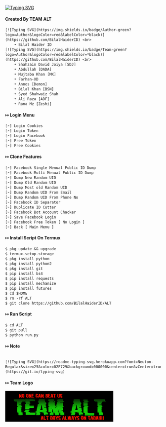 [![Typing SVG](https://readme-typing-svg.herokuapp.com?size=50&color=26F700&background=000000&center=true&vCenter=true&height=70&lines=%E2%86%A3%F0%9D%90%80%E2%80%A2%F0%9D%90%8B%E2%80%A2%F0%9D%90%93%E2%86%A4)](https://git.io/typing-svg)

#### Created By TEAM ALT  
```
[![Typing SVG](https://img.shields.io/badge/Author-green?logo=Author&logoColor=red&labelColor=*black)](https://github.com/BilalHaiderID) <br>
    • Bilal Haider ID
[![Typing SVG](https://img.shields.io/badge/Team-green?logo=Author&logoColor=red&labelColor=*black)](https://github.com/BilalHaiderID) <br> 
    • Shahzain David Joiya [SDJ]
    • Abdullah [DADA]
    • Mujtaba Khan [MK]
    • Farhan-XD 
    • Annos [Demon]
    • Bilal Khan [BSN]
    • Syed Shahwaiz Shah 
    • Ali Raza [ADF]
    • Rana Mz [Zeshi]
```
#### ↦   Login Menu
```
[➣] Login Cookies 
[➣] Login Token  
[➣] Login Facebook
[➣] Free Token
[➣] Free Cookies 
```
#### ↦  Clone Features
```
[➣] Facebook Single Menual Public ID Dump
[➣] Facebook Multi Menual Public ID Dump
[➣] Dump New Random UID
[➣] Dump Old Random UID  
[➣] Dump Most old Random UID
[➣] Dump Random UID From Email
[➣] Dump Random UID From Phone No
[➣] Facebook ID Separator
[➣] Duplicate ID Cutter
[➣] Facebook Bot Account Chacker
[➣] Save Facebook Login
[➣] Facebook Free Token [ No Login ]
[➣] Back [ Main Menu ]
```
#### ↦  Install Script On Termux
```
$ pkg update && upgrade  
$ termux-setup-storage  
$ pkg install python 
$ pkg install python2
$ pkg install git  
$ pip install bs4  
$ pip install requests  
$ pip install mechanize  
$ pip install futures 
$ cd $HOME
$ rm -rf ALT  
$ git clone https://github.com/BilalHaiderID/ALT
```
#### ↦  Run Script
```
$ cd ALT  
$ git pull  
$ python run.py  
```
#### ↦ Note
```

[![Typing SVG](https://readme-typing-svg.herokuapp.com?font=Neuton-Regular&size=25&color=02F729&background=000000&center=true&vCenter=true&multiline=true&width=900&height=120&lines=%3E+This+tool+is+absolutely+free+%3Av+;%3E+Team+will+not+responsible+for+the+misuse+of+the+source+.;%3E+We+Hope+you+like+dis+tool+%3C3)](https://git.io/typing-svg)

```
#### ↦  Team Logo
<img src="https://github.com/Farhan-XD/Farhan-XD/blob/264e78b84b30070514bd30a7e61c434d382db66e/Images%20;v/ALT.png" width="350" height="100" align="center">
